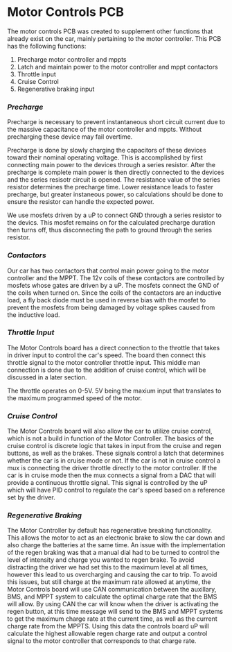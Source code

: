 # Motor Controls PCB

The motor controls PCB was created to supplement other functions that already exist on the car, mainly pertaining to the motor controller. This PCB has the following functions:

1. Precharge motor controller and mppts
2. Latch and maintain power to the motor controller and mppt contactors 
3. Throttle input
4. Cruise Control
5. Regenerative braking input  

### *Precharge*  
Precharge is necessary to prevent instantaneous short circuit current due to the massive capacitance of the motor controller and mppts. Without precharging these device may fail overtime.  

Precharge is done by slowly charging the capacitors of these devices toward their nominal operating voltage. This is accomplished by first connecting main power to the devices through a series resistor. After the precharge is complete main power is then directly connected to the devices and the series resisotr circuit is opened. The resistance value of the series resistor determines the precharge time. Lower resistance leads to faster precharge, but greater instaneous power, so calculations should be done to ensure the resistor can handle the expected power. 

We use mosfets driven by a uP to connect GND through a series resistor to the devics. This mosfet remains on for the calculated precharge duration then turns off, thus disconnecting the path to ground through the series resistor. 

### *Contactors*
Our car has two contactors that control main power going to the motor controller and the MPPT. The 12v coils of these contactors are controlled by mosfets whose gates are driven by a uP. The mosfets connect the GND of the coils when turned on. Since the coils of the contactors are an inductive load, a fly back diode must be used in reverse bias with the mosfet to prevent the mosfets from being damaged by voltage spikes caused from the inductive load. 

### *Throttle Input*
The Motor Controls board has a direct connection to the throttle that takes in driver input to control the car's speed. The board then connect this throttle signal to the motor controller throttle input. This middle man connection is done due to the addition of cruise control, which will be discussed in a later section. 

The throttle operates on 0-5V. 5V being the maxium input that translates to the maximum programmed speed of the motor. 

### *Cruise Control*
The Motor Controls board will also allow the car to utilize cruise control, which is not a build in function of the Motor Controller. The basics of the cruise control is discrete logic that takes in input from the cruise and regen buttons, as well as the brakes. These signals control a latch that determines whether the car is in cruise mode or not. If the car is not in cruise control a mux is connecting the driver throttle directly to the motor controller. If the car is in cruise mode then the mux connects a signal from a DAC that will provide a continuous throttle signal. This signal is controlled by the uP which will have PID control to regulate the car's speed based on a reference set by the driver. 

### *Regenerative Braking*

The Motor Controller by default has regenerative breaking functionality. This allows the motor to act as an electronic brake to slow the car down and also charge the batteries at the same time. An issue with the implementation of the regen braking was that a manual dial had to be turned to control the level of intensity and charge you wanted to regen brake. To avoid distracting the driver we had set this to the maximum level at all times, however this lead to us overcharging and causing the car to trip. To avoid this issues, but still charge at the maximum rate allowed at anytime, the Motor Controls board will use CAN communication between the auxillary, BMS, and MPPT system to calculate the optimal charge rate that the BMS will allow. By using CAN the car will know when the driver is activating the regen button, at this time message will send to the BMS and MPPT systems to get the maximum charge rate at the current time, as well as the current charge rate from the MPPTS. Using this data the controls board uP will calculate the highest allowable regen charge rate and output a control signal to the motor controller that corresponds to that charge rate.
